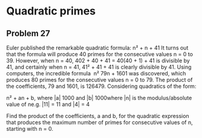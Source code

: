 #  Quadratic primes
## Problem 27


Euler published the remarkable quadratic formula:
n² + n + 41
It turns out that the formula will produce 40 primes for the consecutive values n = 0 to 39. However, when n = 40, 402 + 40 + 41 = 40(40 + 1) + 41 is divisible by 41, and certainly when n = 41, 41² + 41 + 41 is clearly divisible by 41.
Using computers, the incredible formula  n²  79n + 1601 was discovered, which produces 80 primes for the consecutive values n = 0 to 79. The product of the coefficients, 79 and 1601, is 126479.
Considering quadratics of the form:

n² + an + b, where |a|  1000 and |b|  1000where |n| is the modulus/absolute value of ne.g. |11| = 11 and |4| = 4

Find the product of the coefficients, a and b, for the quadratic expression that produces the maximum number of primes for consecutive values of n, starting with n = 0.



